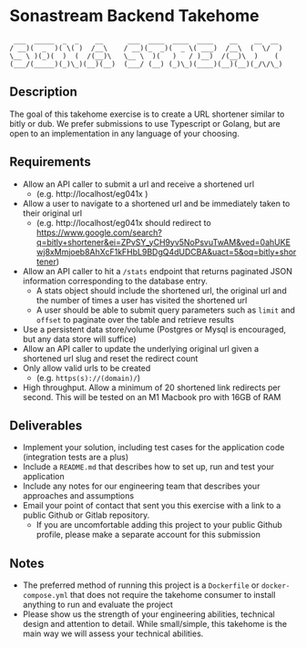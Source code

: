 # Sonastream Backend Takehome

     ___  _____  _  _    __      ___  ____  ____  ____    __    __  __ 
    / __)(  _  )( \( )  /__\    / __)(_  _)(  _ \( ___)  /__\  (  \/  )
    \__ \ )(_)(  )  (  /(__)\   \__ \  )(   )   / )__)  /(__)\  )    ( 
    (___/(_____)(_)\_)(__)(__)  (___/ (__) (_)\_)(____)(__)(__)(_/\/\_)


## Description
The goal of this takehome exercise is to create a URL shortener similar to bitly or dub. We prefer submissions to use Typescript or Golang, but are open to an implementation in any language of your choosing.


## Requirements
- Allow an API caller to submit a url and receive a shortened url 
  - (e.g. http://localhost/eg041x )
- Allow a user to navigate to a shortened url and be immediately taken to their original url 
  - (e.g. http://localhost/eg041x should redirect to https://www.google.com/search?q=bitly+shortener&ei=ZPvSY_yCH9yv5NoPsvuTwAM&ved=0ahUKEwj8xMmjoeb8AhXcF1kFHbL9BDgQ4dUDCBA&uact=5&oq=bitly+shortener)
- Allow an API caller to hit a `/stats` endpoint that returns paginated JSON information corresponding to the database entry. 
  - A stats object should include the shortened url, the original url and the number of times a user has visited the shortened url
  - A user should be able to submit query parameters such as `limit` and `offset` to paginate over the table and retrieve results
- Use a persistent data store/volume (Postgres or Mysql is encouraged, but any data store will suffice)
- Allow an API caller to update the underlying original url given a shortened url slug and reset the redirect count
- Only allow valid urls to be created 
  - (e.g. `https(s)://(domain)/`)
- High throughput. Allow a minimum of 20 shortened link redirects per second. This will be tested on an M1 Macbook pro with 16GB of RAM


## Deliverables
- Implement your solution, including test cases for the application code (integration tests are a plus)
- Include a `README.md` that describes how to set up, run and test your application
- Include any notes for our engineering team that describes your approaches and assumptions
- Email your point of contact that sent you this exercise with a link to a public Github or Gitlab repository.
    - If you are uncomfortable adding this project to your public Github profile, please make a separate account for this submission

## Notes
- The preferred method of running this project is a `Dockerfile` or `docker-compose.yml` that does not require the takehome consumer to install anything to run and evaluate the project
- Please show us the strength of your engineering abilities, technical design and attention to detail. While small/simple, this takehome is the main way we will assess your technical abilities. 